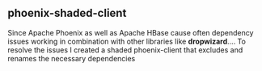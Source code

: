 ## phoenix-shaded-client 

Since Apache Phoenix as well as Apache HBase cause often dependency issues working in combination with other libraries like **dropwizard**....
To resolve the issues I created a shaded phoenix-client that excludes and renames the necessary dependencies 
